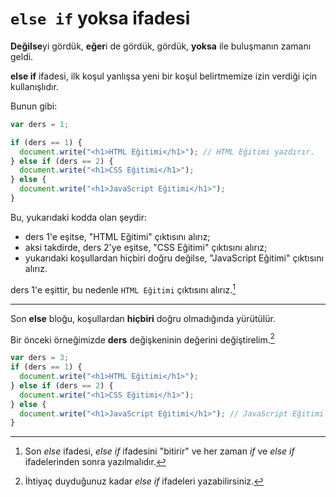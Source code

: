 # `else if` yoksa ifadesi

**Değilse**yi gördük, **eğer**i de gördük, gördük, **yoksa** ile buluşmanın zamanı geldi.

**else if** ifadesi, ilk koşul yanlışsa yeni bir koşul belirtmemize izin verdiği için kullanışlıdır.

Bunun gibi:

```javascript
var ders = 1; 

if (ders == 1) {
  document.write("<h1>HTML Eğitimi</h1>"); // HTML Eğitimi yazdırır.
} else if (ders == 2) {
  document.write("<h1>CSS Eğitimi</h1>"); 
} else {
  document.write("<h1>JavaScript Eğitimi</h1>");
} 
```

Bu, yukarıdaki kodda olan şeydir:
- ders 1'e eşitse, "HTML Eğitimi" çıktısını alırız;
- aksi takdirde, ders 2'ye eşitse, "CSS Eğitimi" çıktısını alırız;
- yukarıdaki koşullardan hiçbiri doğru değilse, "JavaScript Eğitimi" çıktısını alırız.

ders 1'e eşittir, bu nedenle `HTML Eğitimi` çıktısını alırız.[^3]

  [^3]: Son *else* ifadesi, *else if* ifadesini "bitirir" ve her zaman *if* ve *else if* ifadelerinden sonra yazılmalıdır.

<hr>

Son **else** bloğu, koşullardan **hiçbiri** doğru olmadığında yürütülür.

Bir önceki örneğimizde **ders** değişkeninin değerini değiştirelim.[^4]

```javascript
var ders = 3;
if (ders == 1) {
  document.write("<h1>HTML Eğitimi</h1>");
} else if (ders == 2) {
  document.write("<h1>CSS Eğitimi</h1>");
} else {
  document.write("<h1>JavaScript Eğitimi</h1>"); // JavaScript Eğitimi yazdırır.
}
```

  [^4]: İhtiyaç duyduğunuz kadar *else if* ifadeleri yazabilirsiniz.

